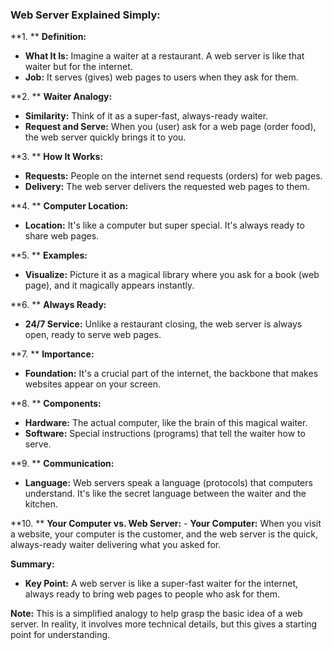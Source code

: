 ### Web Server Explained Simply:

**1. ** **Definition:**
   - **What It Is:** Imagine a waiter at a restaurant. A web server is like that waiter but for the internet.
   - **Job:** It serves (gives) web pages to users when they ask for them.

**2. ** **Waiter Analogy:**
   - **Similarity:** Think of it as a super-fast, always-ready waiter.
   - **Request and Serve:** When you (user) ask for a web page (order food), the web server quickly brings it to you.

**3. ** **How It Works:**
   - **Requests:** People on the internet send requests (orders) for web pages.
   - **Delivery:** The web server delivers the requested web pages to them.

**4. ** **Computer Location:**
   - **Location:** It's like a computer but super special. It's always ready to share web pages.

**5. ** **Examples:**
   - **Visualize:** Picture it as a magical library where you ask for a book (web page), and it magically appears instantly.

**6. ** **Always Ready:**
   - **24/7 Service:** Unlike a restaurant closing, the web server is always open, ready to serve web pages.

**7. ** **Importance:**
   - **Foundation:** It's a crucial part of the internet, the backbone that makes websites appear on your screen.

**8. ** **Components:**
   - **Hardware:** The actual computer, like the brain of this magical waiter.
   - **Software:** Special instructions (programs) that tell the waiter how to serve.

**9. ** **Communication:**
   - **Language:** Web servers speak a language (protocols) that computers understand. It's like the secret language between the waiter and the kitchen.

**10. ** **Your Computer vs. Web Server:**
    - **Your Computer:** When you visit a website, your computer is the customer, and the web server is the quick, always-ready waiter delivering what you asked for.

**Summary:**
   - **Key Point:** A web server is like a super-fast waiter for the internet, always ready to bring web pages to people who ask for them.

**Note:** This is a simplified analogy to help grasp the basic idea of a web server. In reality, it involves more technical details, but this gives a starting point for understanding.